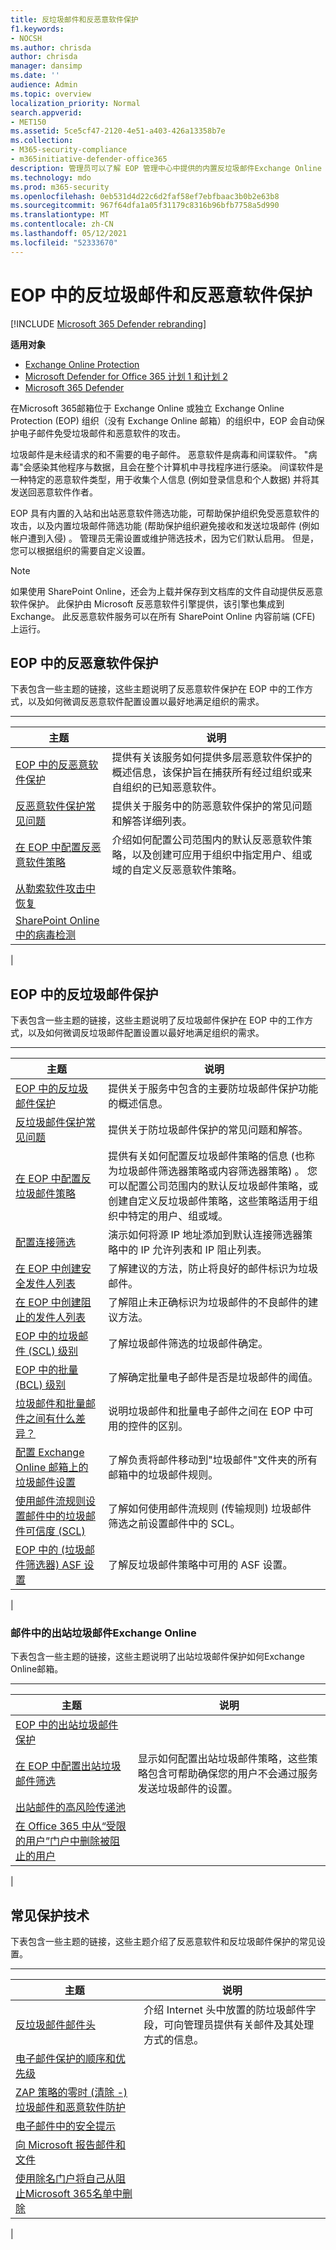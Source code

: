 ```yaml
---
title: 反垃圾邮件和反恶意软件保护
f1.keywords:
- NOCSH
ms.author: chrisda
author: chrisda
manager: dansimp
ms.date: ''
audience: Admin
ms.topic: overview
localization_priority: Normal
search.appverid:
- MET150
ms.assetid: 5ce5cf47-2120-4e51-a403-426a13358b7e
ms.collection:
- M365-security-compliance
- m365initiative-defender-office365
description: 管理员可以了解 EOP 管理中心中提供的内置反垃圾邮件Exchange Online Protection (反) 。
ms.technology: mdo
ms.prod: m365-security
ms.openlocfilehash: 0eb531d4d22c6d2faf58ef7ebfbaac3b0b2e63b8
ms.sourcegitcommit: 967f64dfa1a05f31179c8316b96bfb7758a5d990
ms.translationtype: MT
ms.contentlocale: zh-CN
ms.lasthandoff: 05/12/2021
ms.locfileid: "52333670"
---
```

# <a name="anti-spam-and-anti-malware-protection-in-eop"></a>EOP 中的反垃圾邮件和反恶意软件保护

[!INCLUDE [Microsoft 365 Defender rebranding](../includes/microsoft-defender-for-office.md)]

**适用对象**
- [Exchange Online Protection](exchange-online-protection-overview.md)
- [Microsoft Defender for Office 365 计划 1 和计划 2](defender-for-office-365.md)
- [Microsoft 365 Defender](../defender/microsoft-365-defender.md)

在Microsoft 365邮箱位于 Exchange Online 或独立 Exchange Online Protection (EOP) 组织（没有 Exchange Online 邮箱）的组织中，EOP 会自动保护电子邮件免受垃圾邮件和恶意软件的攻击。

垃圾邮件是未经请求的和不需要的电子邮件。 恶意软件是病毒和间谍软件。 "病毒"会感染其他程序与数据，且会在整个计算机中寻找程序进行感染。 间谍软件是一种特定的恶意软件类型，用于收集个人信息 (例如登录信息和个人数据) 并将其发送回恶意软件作者。

EOP 具有内置的入站和出站恶意软件筛选功能，可帮助保护组织免受恶意软件的攻击，以及内置垃圾邮件筛选功能 (帮助保护组织避免接收和发送垃圾邮件 (例如帐户遭到入侵) 。 管理员无需设置或维护筛选技术，因为它们默认启用。 但是，您可以根据组织的需要自定义设置。

> [!NOTE]
> 如果使用 SharePoint Online，还会为上载并保存到文档库的文件自动提供反恶意软件保护。 此保护由 Microsoft 反恶意软件引擎提供，该引擎也集成到 Exchange。 此反恶意软件服务可以在所有 SharePoint Online 内容前端 (CFE) 上运行。

## <a name="anti-malware-protection-in-eop"></a>EOP 中的反恶意软件保护

下表包含一些主题的链接，这些主题说明了反恶意软件保护在 EOP 中的工作方式，以及如何微调反恶意软件配置设置以最好地满足组织的需求。

****

|主题|说明|
|---|---|
|[EOP 中的反恶意软件保护](anti-malware-protection.md)|提供有关该服务如何提供多层恶意软件保护的概述信息，该保护旨在捕获所有经过组织或来自组织的已知恶意软件。|
|[反恶意软件保护常见问题](anti-malware-protection-faq-eop.yml)|提供关于服务中的防恶意软件保护的常见问题和解答详细列表。|
|[在 EOP 中配置反恶意软件策略](configure-anti-malware-policies.md)|介绍如何配置公司范围内的默认反恶意软件策略，以及创建可应用于组织中指定用户、组或域的自定义反恶意软件策略。|
|[从勒索软件攻击中恢复](recover-from-ransomware.md)||
|[SharePoint Online 中的病毒检测](virus-detection-in-spo.md)|
|

## <a name="anti-spam-protection-in-eop"></a>EOP 中的反垃圾邮件保护

下表包含一些主题的链接，这些主题说明了反垃圾邮件保护在 EOP 中的工作方式，以及如何微调反垃圾邮件配置设置以最好地满足组织的需求。

****

|主题|说明|
|---|---|
|[EOP 中的反垃圾邮件保护](anti-spam-protection.md)|提供关于服务中包含的主要防垃圾邮件保护功能的概述信息。|
|[反垃圾邮件保护常见问题](anti-spam-protection-faq.yml)|提供关于防垃圾邮件保护的常见问题和解答。|
|[在 EOP 中配置反垃圾邮件策略](configure-your-spam-filter-policies.md)|提供有关如何配置反垃圾邮件策略的信息 (也称为垃圾邮件筛选器策略或内容筛选器策略) 。 您可以配置公司范围内的默认反垃圾邮件策略，或创建自定义反垃圾邮件策略，这些策略适用于组织中特定的用户、组或域。|
|[配置连接筛选](configure-the-connection-filter-policy.md)|演示如何将源 IP 地址添加到默认连接筛选器策略中的 IP 允许列表和 IP 阻止列表。|
|[在 EOP 中创建安全发件人列表](create-safe-sender-lists-in-office-365.md)|了解建议的方法，防止将良好的邮件标识为垃圾邮件。|
|[在 EOP 中创建阻止的发件人列表](create-block-sender-lists-in-office-365.md)|了解阻止未正确标识为垃圾邮件的不良邮件的建议方法。|
|[EOP 中的垃圾邮件 (SCL) 级别](spam-confidence-levels.md)|了解垃圾邮件筛选的垃圾邮件确定。|
|[EOP 中的批量 (BCL) 级别](bulk-complaint-level-values.md)|了解确定批量电子邮件是否是垃圾邮件的阈值。|
|[垃圾邮件和批量邮件之间有什么差异？](what-s-the-difference-between-junk-email-and-bulk-email.md)|说明垃圾邮件和批量电子邮件之间在 EOP 中可用的控件的区别。|
|[配置 Exchange Online 邮箱上的垃圾邮件设置](configure-junk-email-settings-on-exo-mailboxes.md)|了解负责将邮件移动到"垃圾邮件"文件夹的所有邮箱中的垃圾邮件规则。|
|[使用邮件流规则设置邮件中的垃圾邮件可信度 (SCL)](use-mail-flow-rules-to-set-the-spam-confidence-level-scl-in-messages.md)|了解如何使用邮件流规则 (传输规则) 垃圾邮件筛选之前设置邮件中的 SCL。|
|[EOP 中的 (垃圾邮件筛选器) ASF 设置](advanced-spam-filtering-asf-options.md)|了解反垃圾邮件策略中可用的 ASF 设置。|
|

### <a name="outbound-spam-protection-in-exchange-online"></a>邮件中的出站垃圾邮件Exchange Online

下表包含一些主题的链接，这些主题说明了出站垃圾邮件保护如何Exchange Online邮箱。

****

|主题|说明|
|---|---|
|[EOP 中的出站垃圾邮件保护](outbound-spam-controls.md)||
|[在 EOP 中配置出站垃圾邮件筛选](configure-the-outbound-spam-policy.md)|显示如何配置出站垃圾邮件策略，这些策略包含可帮助确保您的用户不会通过服务发送垃圾邮件的设置。|
|[出站邮件的高风险传递池](high-risk-delivery-pool-for-outbound-messages.md)||
|[在 Office 365 中从“受限的用户”门户中删除被阻止的用户](removing-user-from-restricted-users-portal-after-spam.md)||
|

## <a name="common-protection-technologies"></a>常见保护技术

下表包含一些主题的链接，这些主题介绍了反恶意软件和反垃圾邮件保护的常见设置。

****

|主题|说明|
|---|---|
|[反垃圾邮件邮件头](anti-spam-message-headers.md)|介绍 Internet 头中放置的防垃圾邮件字段，可向管理员提供有关邮件及其处理方式的信息。|
|[电子邮件保护的顺序和优先级](how-policies-and-protections-are-combined.md)||
|[ZAP 策略的零时 (清除 -) 垃圾邮件和恶意软件防护](zero-hour-auto-purge.md)||
|[电子邮件中的安全提示](safety-tips-in-office-365.md)||
|[向 Microsoft 报告邮件和文件](report-junk-email-messages-to-microsoft.md)||
|[使用除名门户将自己从阻止Microsoft 365名单中删除](use-the-delist-portal-to-remove-yourself-from-the-office-365-blocked-senders-lis.md)||
|
